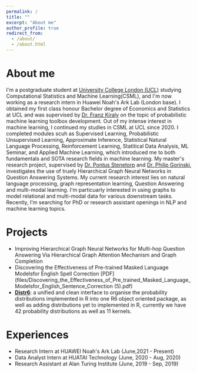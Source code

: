 ```yaml
---
permalink: /
title: ""
excerpt: "About me"
author_profile: true
redirect_from: 
  - /about/
  - /about.html
---
```


# About me
I'm a postgraduate student at [University College London (UCL)](https://www.ucl.ac.uk/) studying Computational Statistics and Machine Learning(CSML), and I'm now working as a research intern in Huawei Noah's Ark Lab (London base). I obtained my first class honour Bachelor degree of Economics and Statistics at UCL and was supervised by [Dr. Franz Kiraly](https://www.linkedin.com/in/franz-kir%C3%A1ly-10a1391ba/?originalSubdomain=uk) on the topic of probabilistic machine learning toolbox development. Out of my intense interest in machine learning, I continued my studies in CSML at UCL since 2020. I completed modules scuh as Supervised Learning, Probabilistic Unsupervised Learning, Approximate Inference, Statistical Natural Language Processing, Reinforcement Learning, Statitical Data Analysis, ML Seminar, and Applied Machine Learning, which introduced me to both fundamentals and SOTA research fields in machine learning. My master's research project, supervised by [Dr. Pontus Stenetorp](https://pontus.stenetorp.se/) and [Dr. Philip Gorinski](https://www.linkedin.com/in/pjgorinski/?locale=en_US), investigates the use of truely Hierarchical Graph Neural Networks in Question Answering Systems. My current research interest lies on natural language processing, graph representation learning, Question Answering and multi-modal learning. I'm particuarly interested in using graphs to model relational and multi-modal data for various downstream tasks. Recently, I'm searching for PhD or research assistant openings in NLP and machine learning topics.



<!-- ## News -->
# Projects
- Improving Hierarchical Graph Neural Networks for Multi-hop Question Answering Via Hierarchical Graph Attention Mechanism and Graph Completion
- Discovering the Effectiveness of Pre-trained Masked Language Modelsfor English Spell Correction [PDF](files/Discovering_the_Effectiveness_of_Pre_trained_Masked_Language_Modelsfor_English_Sentence_Correction (5).pdf)
- **[Distr6](https://github.com/alan-turing-institute/distr6)**: a unified and clean interface to organise the probability distributions implemented in R into one R6 object oriented package, as well as adding distributions yet to implemented in R, currently we have 42 probability distributions as well as 11 kernels.

# Experiences
- Research Intern at HUAWEI Noah's Ark Lab (June,2021 - Present)
- Data Analyst Intern at HUATAI Technology (June, 2020 - Aug, 2020)
- Research Assistant at Alan Turing Institute (June, 2019 - Sep, 2019)
